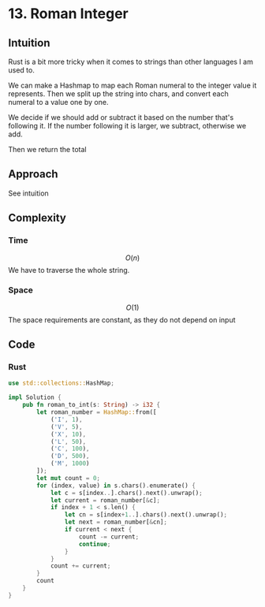 # 13. Roman Integer

## Intuition

Rust is a bit more tricky when it comes to strings than other languages I am used to.

We can make a Hashmap to map each Roman numeral to the integer value it represents. Then we split up the string into chars, and convert each numeral to a value one by one.

We decide if we should add or subtract it based on the number that's following it. If the number following it is larger, we subtract, otherwise we add.

Then we return the total

## Approach

See intuition

## Complexity

### Time

$$O(n)$$
We have to traverse the whole string.

### Space

$$O(1)$$
The space requirements are constant, as they do not depend on input

## Code

### Rust

```rust
use std::collections::HashMap;

impl Solution {
    pub fn roman_to_int(s: String) -> i32 {
        let roman_number = HashMap::from([
            ('I', 1),
            ('V', 5),
            ('X', 10),
            ('L', 50),
            ('C', 100),
            ('D', 500),
            ('M', 1000)
        ]);
        let mut count = 0;
        for (index, value) in s.chars().enumerate() {
            let c = s[index..].chars().next().unwrap();
            let current = roman_number[&c];
            if index + 1 < s.len() {
                let cn = s[index+1..].chars().next().unwrap();
                let next = roman_number[&cn];
                if current < next {
                    count -= current;
                    continue;
                }
            }
            count += current;
        }
        count
    }
}
```
